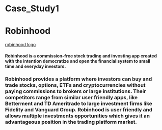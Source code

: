 # Case_Study1

# Robinhood

[robinhood logo](elizabethtillger/desktop/robinhood.jpg)

#### Robinhood is a commission-free stock trading and investing app created with the intention democratize and open the financial system to small time and everyday investors.
### Robinhood provides a platform where investors can buy and trade stocks, options, ETFs and cryptocurrencies without paying commissions to brokers or large institutions. Their competitors range from similar user friendly apps, like Betterment and TD Ameritrade to large investment firms like Fidelity and Vanguard Group. Robinhood is user friendly and allows multiple investments opportunities which gives it an advantageous position in the trading platform market. 